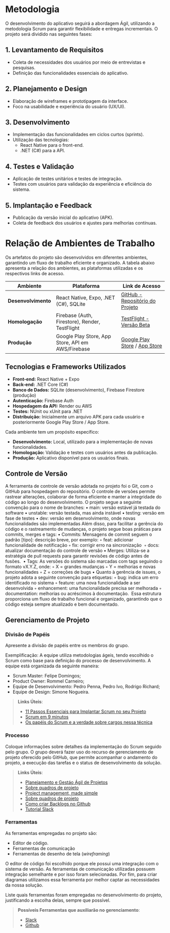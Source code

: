 
# Metodologia

O desenvolvimento do aplicativo seguirá a abordagem Ágil, utilizando a metodologia Scrum para garantir flexibilidade e entregas incrementais. O projeto será dividido nas seguintes fases:  

## 1. Levantamento de Requisitos  
- Coleta de necessidades dos usuários por meio de entrevistas e pesquisas.  
- Definição das funcionalidades essenciais do aplicativo.  

## 2. Planejamento e Design  
- Elaboração de wireframes e prototipagem da interface.  
- Foco na usabilidade e experiência do usuário (UX/UI).  

## 3. Desenvolvimento  
- Implementação das funcionalidades em ciclos curtos (sprints).  
- Utilização das tecnologias:
  - React Native para o front-end.  
  - .NET (C#) para a API.  

## 4. Testes e Validação  
- Aplicação de testes unitários e testes de integração.  
- Testes com usuários para validação da experiência e eficiência do sistema.  

## 5. Implantação e Feedback  
- Publicação da versão inicial do aplicativo (APK).  
- Coleta de feedback dos usuários e ajustes para melhorias contínuas.  

# Relação de Ambientes de Trabalho  

Os artefatos do projeto são desenvolvidos em diferentes ambientes, garantindo um fluxo de trabalho eficiente e organizado. A tabela abaixo apresenta a relação dos ambientes, as plataformas utilizadas e os respectivos links de acesso.  

| **Ambiente**      | **Plataforma**                                      | **Link de Acesso**                         |
|------------------|--------------------------------------------------|--------------------------------------------|
| **Desenvolvimento** | React Native, Expo, .NET (C#), SQLite             | [GitHub - Repositório do Projeto](#)      |
| **Homologação**   | Firebase (Auth, Firestore), Render, TestFlight     | [TestFlight - Versão Beta](#)             |
| **Produção**      | Google Play Store, App Store, API em AWS/Firebase | [Google Play Store](#) / [App Store](#)   |

## Tecnologias e Frameworks Utilizados  

- **Front-end:** React Native + Expo  
- **Back-end:** .NET Core (C#)  
- **Banco de Dados:** SQLite (desenvolvimento), Firebase Firestore (produção)  
- **Autenticação:** Firebase Auth  
- **Hospedagem da API:** Render ou AWS  
- **Testes:** NUnit ou xUnit para .NET  
- **Distribuição:** Inicialmente um arquivo APK para cada usuário e posteriormente Google Play Store / App Store.  

Cada ambiente tem um propósito específico:  
- **Desenvolvimento:** Local, utilizado para a implementação de novas funcionalidades.  
- **Homologação:** Validação e testes com usuários antes da publicação.  
- **Produção:** Aplicativo disponível para os usuários finais.    

## Controle de Versão
A ferramenta de controle de versão adotada no projeto foi o Git, com o GitHub para hospedagem do repositório. O controle de versões permite rastrear alterações, colaborar de forma eficiente e manter a integridade do código ao longo do desenvolvimento.
O projeto segue a seguinte convenção para o nome de branches:
	•	main: versão estável já testada do software
	•	unstable: versão testada, mas ainda instável
	•	testing: versão em fase de testes
	•	dev: versão em desenvolvimento, onde novas funcionalidades são implementadas
Além disso, para facilitar a gerência do código e o rastreamento de mudanças, o projeto segue boas práticas para commits, merges e tags:
	•	Commits: Mensagens de commit seguem o padrão [tipo]: descrição breve, por exemplo:
	◦	feat: adicionar funcionalidade de notificação
	◦	fix: corrigir erro na sincronização 
	◦	docs: atualizar documentação do controle de versão
	•	Merges: Utiliza-se a estratégia de pull requests para garantir revisões de código antes de fusões. 
	•	Tags: As versões do sistema são marcadas com tags seguindo o formato vX.Y.Z, onde:
	◦	X = grandes mudanças
	◦	Y = melhorias e novas funcionalidades
	◦	Z = correções de bugs
	•	Quanto à gerência de issues, o projeto adota a seguinte convenção para etiquetas:
	◦	bug: indica um erro identificado no sistema
	◦	feature: uma nova funcionalidade a ser desenvolvida
	◦	enhancement: uma funcionalidade precisa ser melhorada
	◦	documentation: melhorias ou acréscimos à documentação. 
Essa estrutura proporciona um fluxo de trabalho funcional e organizado, garantindo que o código esteja sempre atualizado e bem documentado.

## Gerenciamento de Projeto

### Divisão de Papéis

Apresente a divisão de papéis entre os membros do grupo.

Exemplificação: A equipe utiliza metodologias ágeis, tendo escolhido o Scrum como base para definição do processo de desenvolvimento. A equipe está organizada da seguinte maneira:
- Scrum Master: Felipe Domingos;
- Product Owner: Rommel Carneiro;
- Equipe de Desenvolvimento: Pedro Penna, Pedro Ivo, Rodrigo Richard;
- Equipe de Design: Simone Nogueira.

> **Links Úteis**:
> - [11 Passos Essenciais para Implantar Scrum no seu Projeto](https://mindmaster.com.br/scrum-11-passos/)
> - [Scrum em 9 minutos](https://www.youtube.com/watch?v=XfvQWnRgxG0)
> - [Os papéis do Scrum e a verdade sobre cargos nessa técnica](https://www.atlassian.com/br/agile/scrum/roles)

### Processo

Coloque  informações sobre detalhes da implementação do Scrum seguido pelo grupo. O grupo deverá fazer uso do recurso de gerenciamento de projeto oferecido pelo GitHub, que permite acompanhar o andamento do projeto, a execução das tarefas e o status de desenvolvimento da solução.
 
> **Links Úteis**:
> - [Planejamento e Gestáo Ágil de Projetos](https://pucminas.instructure.com/courses/87878/pages/unidade-2-tema-2-utilizacao-de-ferramentas-para-controle-de-versoes-de-software)
> - [Sobre quadros de projeto](https://docs.github.com/pt/issues/organizing-your-work-with-project-boards/managing-project-boards/about-project-boards)
> - [Project management, made simple](https://github.com/features/project-management/)
> - [Sobre quadros de projeto](https://docs.github.com/pt/github/managing-your-work-on-github/about-project-boards)
> - [Como criar Backlogs no Github](https://www.youtube.com/watch?v=RXEy6CFu9Hk)
> - [Tutorial Slack](https://slack.com/intl/en-br/)

### Ferramentas

As ferramentas empregadas no projeto são:

- Editor de código.
- Ferramentas de comunicação
- Ferramentas de desenho de tela (_wireframing_)

O editor de código foi escolhido porque ele possui uma integração com o sistema de versão. As ferramentas de comunicação utilizadas possuem integração semelhante e por isso foram selecionadas. Por fim, para criar diagramas utilizamos essa ferramenta por melhor captar as necessidades da nossa solução.

Liste quais ferramentas foram empregadas no desenvolvimento do projeto, justificando a escolha delas, sempre que possível.
 
> **Possíveis Ferramentas que auxiliarão no gerenciamento**: 
> - [Slack](https://slack.com/)
> - [Github](https://github.com/)
